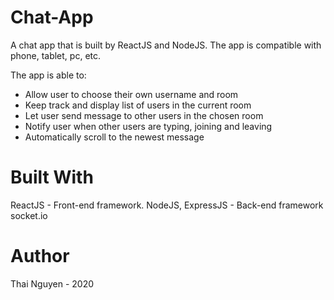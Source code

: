 # Chat-App
A chat app that is built by ReactJS and NodeJS. The app is compatible with phone, tablet, pc, etc. 

The app is able to:
- Allow user to choose their own username and room
- Keep track and display list of users in the current room
- Let user send message to other users in the chosen room
- Notify user when other users are typing, joining and leaving
-  Automatically scroll to the newest message

# Built With
ReactJS - Front-end framework. 
NodeJS, ExpressJS - Back-end framework
socket.io

# Author
Thai Nguyen - 2020
